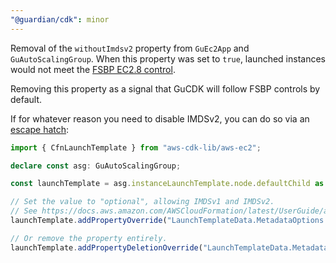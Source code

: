 ```yaml
---
"@guardian/cdk": minor
---
```


Removal of the `withoutImdsv2` property from `GuEc2App` and `GuAutoScalingGroup`.
When this property was set to `true`, launched instances would not meet the [FSBP EC2.8 control](https://docs.aws.amazon.com/securityhub/latest/userguide/ec2-controls.html#ec2-8).

Removing this property as a signal that GuCDK will follow FSBP controls by default.

If for whatever reason you need to disable IMDSv2, you can do so via an [escape hatch](https://docs.aws.amazon.com/cdk/v2/guide/cfn_layer.html):

```typescript
import { CfnLaunchTemplate } from "aws-cdk-lib/aws-ec2";

declare const asg: GuAutoScalingGroup;

const launchTemplate = asg.instanceLaunchTemplate.node.defaultChild as CfnLaunchTemplate;

// Set the value to "optional", allowing IMDSv1 and IMDSv2.
// See https://docs.aws.amazon.com/AWSCloudFormation/latest/UserGuide/aws-properties-ec2-launchtemplate-metadataoptions.html#cfn-ec2-launchtemplate-metadataoptions-httptokens.
launchTemplate.addPropertyOverride("LaunchTemplateData.MetadataOptions.HttpTokens", "optional");

// Or remove the property entirely.
launchTemplate.addPropertyDeletionOverride("LaunchTemplateData.MetadataOptions.HttpTokens");
```
